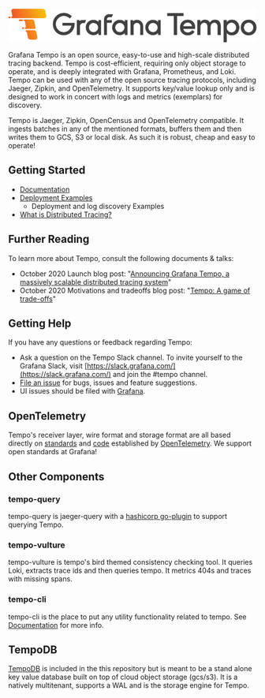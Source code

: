 <p align="center"><img src="docs/tempo/website/logo_and_name.png" alt="Tempo Logo"></p>

Grafana Tempo is an open source, easy-to-use and high-scale distributed tracing backend. Tempo is cost-efficient, requiring only object storage to operate, and is deeply integrated with Grafana, Prometheus, and Loki. Tempo can be used with any of the open source tracing protocols, including Jaeger, Zipkin, and OpenTelemetry.  It supports key/value lookup only and is designed to work in concert with logs and metrics (exemplars) for discovery.

Tempo is Jaeger, Zipkin, OpenCensus and OpenTelemetry compatible.  It ingests batches in any of the mentioned formats, buffers them and then writes them to GCS, S3 or local disk.  As such it is robust, cheap and easy to operate!

## Getting Started

- [Documentation](https://grafana.com/docs/tempo/latest/)
- [Deployment Examples](./example)
  - Deployment and log discovery Examples
- [What is Distributed Tracing?](https://opentracing.io/docs/overview/what-is-tracing/)

## Further Reading

To learn more about Tempo, consult the following documents & talks:

- October 2020 Launch blog post: "[Announcing Grafana Tempo, a massively scalable distributed tracing system][tempo-launch-post]"
- October 2020 Motivations and tradeoffs blog post: "[Tempo: A game of trade-offs][tempo-tradeoffs-post]"

[tempo-launch-post]: https://grafana.com/blog/2020/10/27/announcing-grafana-tempo-a-massively-scalable-distributed-tracing-system/
[tempo-tradeoffs-post]: https://gouthamve.dev/tempo-a-game-of-trade-offs/

## Getting Help

If you have any questions or feedback regarding Tempo:

- Ask a question on the Tempo Slack channel. To invite yourself to the Grafana Slack, visit [https://slack.grafana.com/](https://slack.grafana.com/) and join the #tempo channel.
- [File an issue](https://github.com/grafana/tempo/issues/new/choose) for bugs, issues and feature suggestions.
- UI issues should be filed with [Grafana](https://github.com/grafana/grafana/issues/new/choose).

## OpenTelemetry

Tempo's receiver layer, wire format and storage format are all based directly on [standards](https://github.com/open-telemetry/opentelemetry-proto) and [code](https://github.com/open-telemetry/opentelemetry-collector) established by [OpenTelemetry](https://opentelemetry.io/).  We support open standards at Grafana!

## Other Components

### tempo-query
tempo-query is jaeger-query with a [hashicorp go-plugin](https://github.com/jaegertracing/jaeger/tree/master/plugin/storage/grpc) to support querying Tempo.

### tempo-vulture
tempo-vulture is tempo's bird themed consistency checking tool.  It queries Loki, extracts trace ids and then queries tempo.  It metrics 404s and traces with missing spans.

### tempo-cli
tempo-cli is the place to put any utility functionality related to tempo.  See [Documentation](https://grafana.com/docs/tempo/latest/cli/) for more info.


## TempoDB

[TempoDB](https://github.com/grafana/tempo/tree/master/tempodb) is included in the this repository but is meant to be a stand alone key value database built on top of cloud object storage (gcs/s3).  It is a natively multitenant, supports a WAL and is the storage engine for Tempo.
